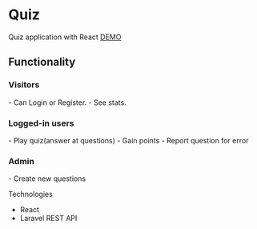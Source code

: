 # Quiz
Quiz application with React
[DEMO](http://quiz.sharkdev.eu)

<h2>Functionality</h2>
<h3>Visitors</h3>
- Can Login or Register. 
- See stats.
<h3>Logged-in users</h3>
- Play quiz(answer at questions)
- Gain points
- Report question for error
<h3>Admin</h3>
- Create new questions

Technologies 
- React
- Laravel REST API
